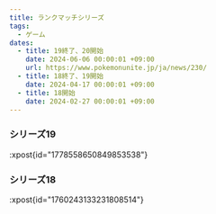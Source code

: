 ```yaml
---
title: ランクマッチシリーズ
tags:
  - ゲーム
dates:
  - title: 19終了、20開始
    date: 2024-06-06 00:00:01 +09:00
    url: https://www.pokemonunite.jp/ja/news/230/
  - title: 18終了、19開始
    date: 2024-04-17 00:00:01 +09:00
  - title: 18開始
    date: 2024-02-27 00:00:01 +09:00
---
```


### シリーズ19
:xpost{id="1778558650849853538"}

### シリーズ18
:xpost{id="1760243133231808514"}